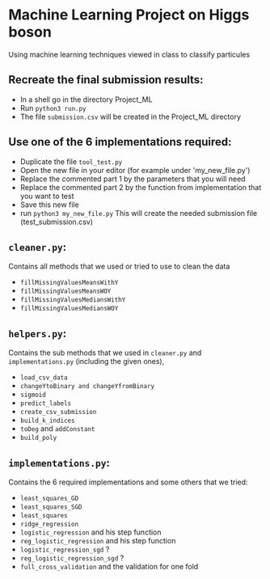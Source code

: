 # Machine Learning Project on Higgs boson

Using machine learning techniques viewed in class to classify particules

## Recreate the final submission results:

- In a shell go in the directory Project_ML
- Run `python3 run.py`
- The file `submission.csv` will be created in the Project_ML directory

## Use one of the 6 implementations required:

- Duplicate the file `tool_test.py`
- Open the new file in your editor (for example under 'my_new_file.py')
- Replace the commented part 1 by the parameters that you will need
- Replace the commented part 2 by the function from implementation that you want to test
- Save this new file
- run `python3 my_new_file.py`
This will create the needed submission file (test_submission.csv)


## `cleaner.py`:

Contains all methods that we used or tried to use to clean the data
- `fillMissingValuesMeansWithY`
- `fillMissingValuesMeansWOY`
- `fillMissingValuesMediansWithY`
- `fillMissingValuesMediansWOY`

## `helpers.py`:

Contains the sub methods that we used in `cleaner.py` and `implementations.py` (including the given ones),
- `load_csv_data`
- `changeYtoBinary and changeYfromBinary`
- `sigmoid`
- `predict_labels`
- `create_csv_submission`
- `build_k_indices`
- `toDeg` and `addConstant`
- `build_poly`

## `implementations.py`:
Contains the 6 required implementations and some others that we tried:
- `least_squares_GD`
- `least_squares_SGD`
- `least_squares`
- `ridge_regression`
- `logistic_regression` and his step function
- `reg_logistic_regression` and his step function
- `logistic_regression_sgd` ?
- `reg_logistic_regression_sgd` ?
- `full_cross_validation` and the validation for one fold
